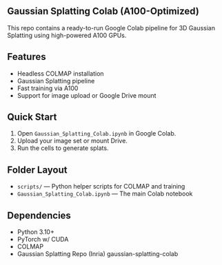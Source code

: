 ## Gaussian Splatting Colab (A100-Optimized)

This repo contains a ready-to-run Google Colab pipeline for 3D Gaussian Splatting using high-powered A100 GPUs.

## Features

- Headless COLMAP installation
- Gaussian Splatting pipeline
- Fast training via A100
- Support for image upload or Google Drive mount

## Quick Start

1. Open `Gaussian_Splatting_Colab.ipynb` in Google Colab.
2. Upload your image set or mount Drive.
3. Run the cells to generate splats.

## Folder Layout

- `scripts/` — Python helper scripts for COLMAP and training
- `Gaussian_Splatting_Colab.ipynb` — The main Colab notebook

## Dependencies

- Python 3.10+
- PyTorch w/ CUDA
- COLMAP
- Gaussian Splatting Repo (Inria) gaussian-splatting-colab